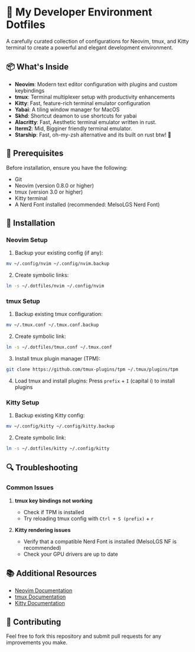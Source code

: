 # 🚀 My Developer Environment Dotfiles

A carefully curated collection of configurations for Neovim, tmux, and Kitty terminal to create a powerful and elegant development environment.

## 📦 What's Inside

- **Neovim**: Modern text editor configuration with plugins and custom keybindings
- **tmux**: Terminal multiplexer setup with productivity enhancements
- **Kitty**: Fast, feature-rich terminal emulator configuration
- **Yabai**: A tiling window manager for MacOS
- **Skhd**: Shortcut deamon to use shortcuts for yabai
- **Alacritty**: Fast, Aesthetic terminal emulator written in rust.
- **Iterm2**: Mid, Bigginer friendly terminal emulator.
- **Starship**: Fast, oh-my-zsh alternative and its built on rust btw! 🗿 

## 🔧 Prerequisites

Before installation, ensure you have the following:

- Git
- Neovim (version 0.8.0 or higher)
- tmux (version 3.0 or higher)
- Kitty terminal
- A Nerd Font installed (recommended: MelsoLGS Nerd Font)

## 📝 Installation

### Neovim Setup

1. Backup your existing config (if any):
```bash
mv ~/.config/nvim ~/.config/nvim.backup
```

2. Create symbolic links:
```bash
ln -s ~/.dotfiles/nvim ~/.config/nvim
```

### tmux Setup

1. Backup existing tmux configuration:
```bash
mv ~/.tmux.conf ~/.tmux.conf.backup
```

2. Create symbolic link:
```bash
ln -s ~/.dotfiles/tmux.conf ~/.tmux.conf
```

3. Install tmux plugin manager (TPM):
```bash
git clone https://github.com/tmux-plugins/tpm ~/.tmux/plugins/tpm
```


4. Load tmux and install plugins:
Press `prefix` + `I` (capital i) to install plugins

### Kitty Setup

1. Backup existing Kitty config:
```bash
mv ~/.config/kitty ~/.config/kitty.backup
```

2. Create symbolic link:
```bash
ln -s ~/.dotfiles/kitty ~/.config/kitty
```

## 🔍 Troubleshooting

### Common Issues


1. **tmux key bindings not working**
   - Check if TPM is installed
   - Try reloading tmux config with `Ctrl + S (prefix)` + `r`

2. **Kitty rendering issues**
   - Verify that a compatible Nerd Font is installed (MelsoLGS NF is recommended)
   - Check your GPU drivers are up to date

## 📚 Additional Resources

- [Neovim Documentation](https://neovim.io/doc/)
- [tmux Documentation](https://github.com/tmux/tmux/wiki)
- [Kitty Documentation](https://sw.kovidgoyal.net/kitty/)

## 🤝 Contributing

Feel free to fork this repository and submit pull requests for any improvements you make.
